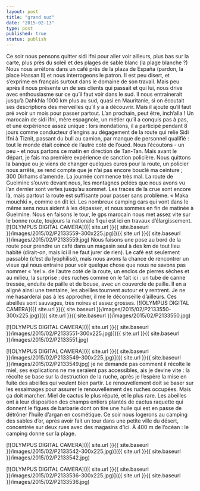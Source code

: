 ```yaml
---
layout: post
title: "grand sud"
date: "2015-02-13"
type: post
published: true
status: publish
---
```


Ce soir nous pensons quitter sidi ifni pour aller voir ailleurs, plus bas sur la carte, plus près du soleil et des plages de sable blanc (la plage blanche ?) Nous nous arrêtons dans un café près de la plaza de España (pardon, la place Hassan II) et nous interrogeons le patron. Il est peu disert, et s’exprime en français surtout dans le domaine de son travail. Mais peu après il nous présente un de ses clients qui passait et qui lui, nous drive avec enthousiasme sur ce qu’il faut voir dans le sud. Il nous entrainerait jusqu’à Dahkhla 1000 km plus au sud, quasi en Mauritanie, si on écoutait ses descriptions des merveilles qu’il y a à découvrir. Mais il ajoute qu’il faut pré »voir un mois pour passer partout. L’an prochain, peut être, inch’alla ! Un marocain de sidi ifni, mère espagnole, un métier qu’il a conquis pas à pas, et une expérience assez unique : lors inondations, il a participé pendant 8 jours comme conducteur d’engins au dégagement de la route qui relie Sidi Ifni à Tiznit, passant du bull au camion, par manque de personnel qualifié : tout le monde était coincé de l’autre coté de l’oued. Nous l’écoutons - un peu - et nous partons ce matin en direction de Tan-Tan. Mais avant le départ, je fais ma première expérience de sanction policière. Nous quittons la banque ou je viens de changer quelques euros pour la route, un policier nous arrêté, se rend compte que je n’ai pas encore bouclé ma ceinture ; 300 Dirhams d’amende. La journée commence très mal. La route de Guelmine s’ouvre devant nous, les montagnes pelées que nous avons vu l’an dernier sont vertes jusqu’au sommet. Les traces de la crue sont encore là, mais partout la route est suffisante pour passer sans problème. « Maka mouchki », comme on dit ici. Les nombreux camping cars qui vont dans le même sens nous aident à les dépasser, et nous sommes en fin de matinée à Guelmine. Nous en faisons le tour, le gps marocain nous met assez vite sur le bonne route, toujours la nationale 1 qui est ici en travaux d’élargissement. [![OLYMPUS DIGITAL CAMERA]({{ site.url }}{{ site.baseurl }}/images/2015/02/P2133559-300x225.jpg)]({{ site.url }}{{ site.baseurl }}/images/2015/02/P2133559.jpg) Nous faisons une pose au bord de la route pour prendre un café dans un magasin seul à des km de tout lieu habité (dirait-on, mais ici il ne faut jurer de rien). Le café est seulement passable (c’est du lyophilisé), mais nous avons la chance de rencontrer un vieux qui nous entraine pour voir quelque chose que nous ne savons pas nommer « ‘sel ». de l’autre coté de la route, un enclos de pierres sèches et au milieu, la surprise : des ruches comme on le fait ici : un tube de canne tressée, enduite de paille et de bouse, avec un couvercle de paille. Il en a aligné ainsi une trentaine, les abeilles tournent autour et y rentrent. Je ne me hasarderai pas à les approcher, il me le déconseille d’ailleurs. Ces abeilles sont sauvages, très noires et assez grosses. [![OLYMPUS DIGITAL CAMERA]({{ site.url }}{{ site.baseurl }}/images/2015/02/P2133550-300x225.jpg)]({{ site.url }}{{ site.baseurl }}/images/2015/02/P2133550.jpg)

[![OLYMPUS DIGITAL CAMERA]({{ site.url }}{{ site.baseurl }}/images/2015/02/P2133551-300x225.jpg)]({{ site.url }}{{ site.baseurl }}/images/2015/02/P2133551.jpg)

[![OLYMPUS DIGITAL CAMERA]({{ site.url }}{{ site.baseurl }}/images/2015/02/P2133549-300x225.jpg)]({{ site.url }}{{ site.baseurl }}/images/2015/02/P2133549.jpg) je ne demande pas comment il récolte le miel, ses explications ne me seraient pas accessibles, ais je devine vite : la récolte se base sur la destruction de la ruche, après je l’espère la mise en fuite des abeilles qui veulent bien partir. Le renouvellement doit se baser sur les essaimages pour assurer le renouvellement des ruches occupées. Mais ça doit marcher. Miel de cactus le plus réputé, et le plus rare. Les abeilles ont à leur disposition des champs entiers plantés de cactus raquette qui donnent le figues de barbarie dont on tire une huile qui est en passe de détrôner l’huile d’argan en cosmétique. Ce soir nous logerons au camping des sables d’or, après avoir fait un tour dans une petite ville du désert, concentrée sur deux rues avec des magasins d’ici. À 400 m de l’océan : le camping donne sur la plage.

[![OLYMPUS DIGITAL CAMERA]({{ site.url }}{{ site.baseurl }}/images/2015/02/P2133542-300x225.jpg)]({{ site.url }}{{ site.baseurl }}/images/2015/02/P2133542.jpg)

[![OLYMPUS DIGITAL CAMERA]({{ site.url }}{{ site.baseurl }}/images/2015/02/P2133536-300x225.jpg)]({{ site.url }}{{ site.baseurl }}/images/2015/02/P2133536.jpg)
